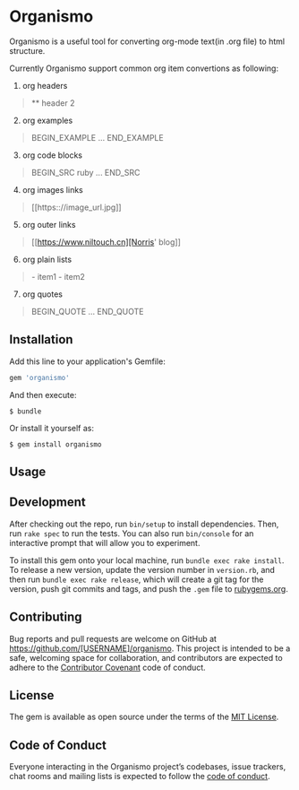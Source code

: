 # Organismo

Organismo is a useful tool for converting org-mode text(in .org file) to html structure.

Currently Organismo support common org item convertions as following:

1. org headers

> ** header 2

2. org examples

> BEGIN_EXAMPLE
...
END_EXAMPLE

3. org code blocks

> BEGIN_SRC ruby
...
END_SRC

4. org images links

> [[https:://image_url.jpg]]

5. org outer links

> [[https://www.niltouch.cn][Norris' blog]]

6. org plain lists

> \- item1
> \- item2

7. org quotes

> BEGIN_QUOTE
...
END_QUOTE

## Installation

Add this line to your application's Gemfile:

```ruby
gem 'organismo'
```

And then execute:

    $ bundle

Or install it yourself as:

    $ gem install organismo

## Usage



## Development

After checking out the repo, run `bin/setup` to install dependencies. Then, run `rake spec` to run the tests. You can also run `bin/console` for an interactive prompt that will allow you to experiment.

To install this gem onto your local machine, run `bundle exec rake install`. To release a new version, update the version number in `version.rb`, and then run `bundle exec rake release`, which will create a git tag for the version, push git commits and tags, and push the `.gem` file to [rubygems.org](https://rubygems.org).

## Contributing

Bug reports and pull requests are welcome on GitHub at https://github.com/[USERNAME]/organismo. This project is intended to be a safe, welcoming space for collaboration, and contributors are expected to adhere to the [Contributor Covenant](http://contributor-covenant.org) code of conduct.

## License

The gem is available as open source under the terms of the [MIT License](https://opensource.org/licenses/MIT).

## Code of Conduct

Everyone interacting in the Organismo project’s codebases, issue trackers, chat rooms and mailing lists is expected to follow the [code of conduct](https://github.com/[USERNAME]/organismo/blob/master/CODE_OF_CONDUCT.md).
